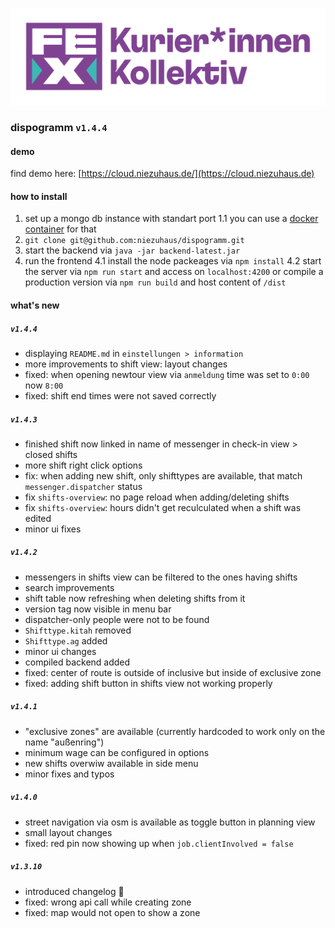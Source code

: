 ![fahrrad express](src/assets/logo/fex-logo.png)

### dispogramm `v1.4.4`

#### demo
find demo here:
[https://cloud.niezuhaus.de/](https://cloud.niezuhaus.de)

#### how to install

1. set up a mongo db instance with standart port
1.1 you can use a [docker container](https://hub.docker.com/_/mongo) for that
2. `git clone git@github.com:niezuhaus/dispogramm.git`
3. start the backend via `java -jar backend-latest.jar`
4. run the frontend
4.1 install the node packeages via `npm install`
4.2 start the server via `npm run start` and access on `localhost:4200` or compile a production version via `npm run build` and host content of `/dist`

#### what's new

##### `v1.4.4`
- displaying `README.md` in `einstellungen > information`
- more improvements to shift view: layout changes
- fixed: when opening newtour view via `anmeldung` time was set to `0:00` now `8:00`
- fixed: shift end times were not saved correctly

##### `v1.4.3`
- finished shift now linked in name of messenger in check-in view > closed shifts
- more shift right click options
- fix: when adding new shift, only shifttypes are available, that match `messenger.dispatcher` status
- fix `shifts-overview`: no page reload when adding/deleting shifts
- fix `shifts-overview`: hours didn't get reculculated when a shift was edited
- minor ui fixes

##### `v1.4.2`
- messengers in shifts view can be filtered to the ones having shifts
- search improvements
- shift table now refreshing when deleting shifts from it
- version tag now visible in menu bar
- dispatcher-only people were not to be found
- `Shifttype.kitah` removed
- `Shifttype.ag` added
- minor ui changes
- compiled backend added
- fixed: center of route is outside of inclusive but inside of exclusive zone
- fixed: adding shift button in shifts view not working properly


##### `v1.4.1`
- "exclusive zones" are available (currently hardcoded to work only on the name "außenring")
- minimum wage can be configured in options
- new shifts overwiw available in side menu
- minor fixes and typos

##### `v1.4.0`
- street navigation via osm is available as toggle button in planning view
- small layout changes
- fixed: red pin now showing up when `job.clientInvolved = false`

##### `v1.3.10`
- introduced changelog 🥳
- fixed: wrong api call while creating zone 
- fixed: map would not open to show a zone
